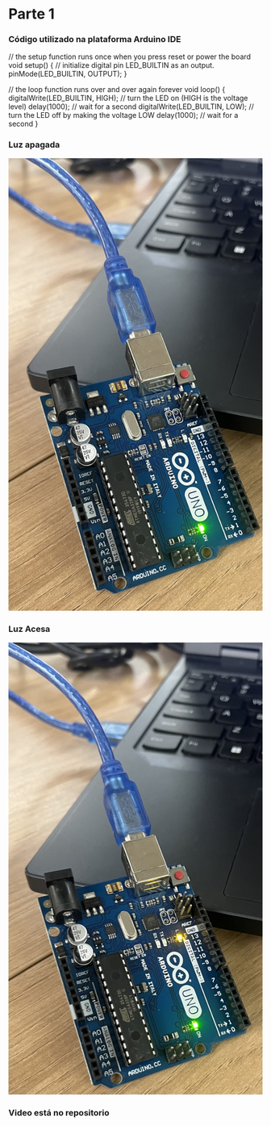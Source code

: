 # Parte 1

### Código utilizado na plataforma Arduino IDE


// the setup function runs once when you press reset or power the board
void setup() {
  // initialize digital pin LED_BUILTIN as an output.
  pinMode(LED_BUILTIN, OUTPUT);
}

// the loop function runs over and over again forever
void loop() {
  digitalWrite(LED_BUILTIN, HIGH);  // turn the LED on (HIGH is the voltage level)
  delay(1000);                      // wait for a second
  digitalWrite(LED_BUILTIN, LOW);   // turn the LED off by making the voltage LOW
  delay(1000);                      // wait for a second
}
### Luz apagada
![Imagem Apagada](IMG_5539.jpg)

### Luz Acesa
![Imagem Acesa](IMG_5538.jpg)

### Video está no repositorio